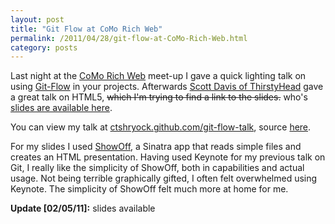 ```yaml
---
layout: post
title: "Git Flow at CoMo Rich Web"
permalink: /2011/04/28/git-flow-at-CoMo-Rich-Web.html
category: posts
---
```




Last night at the [CoMo Rich Web][2] meet-up I gave a quick lighting talk on using [Git-Flow][1] in your
projects. Afterwards [Scott Davis of ThirstyHead][3] gave a great talk
on HTML5, <strike> which I'm trying to find a link to the
slides.</strike> who's [slides are available here][7].

You can view my talk at [ctshryock.github.com/git-flow-talk][4], source
[here][5].

For my slides I used [ShowOff][6], a Sinatra app that reads
simple files and creates an HTML presentation.  Having used
Keynote for my previous talk on Git, I really like the simplicity of
ShowOff, both in capabilities and actual usage.  Not being terrible
graphically gifted, I often felt overwhelmed using Keynote.  The
simplicity of ShowOff felt much more at home for me.

**Update [02/05/11]:** slides available

[1]: https://github.com/nvie/gitflow
[2]: http://comorichweb.posterous.com
[3]: http://thirstyhead.com/
[4]: http://ctshryock.github.com/git-flow-talk
[5]: https://github.com/ctshryock/git-flow-talk
[6]: https://github.com/schacon/showoff
[7]: /static/pdfs/html5-1up.pdf
